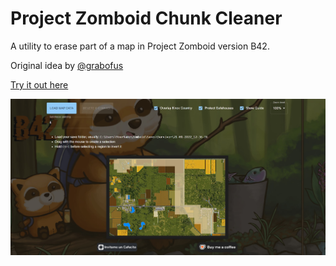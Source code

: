 # Project Zomboid Chunk Cleaner

A utility to erase part of a map in Project Zomboid version B42.

Original idea by [@grabofus](https://github.com/grabofus)

[Try it out here](https://buchojefe.github.io/b42chunkcleaner/)

![image](https://github.com/buchojefe/b42chunkcleaner/blob/main/screenshot.jpg)
